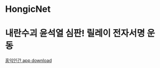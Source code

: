 # HongicNet

# 내란수괴 윤석열 심판! 릴레이 전자서명 운동


[홍익인간 app download](https://github.com/humanhongic/hongicnet/raw/refs/heads/main/app-release.apk)
